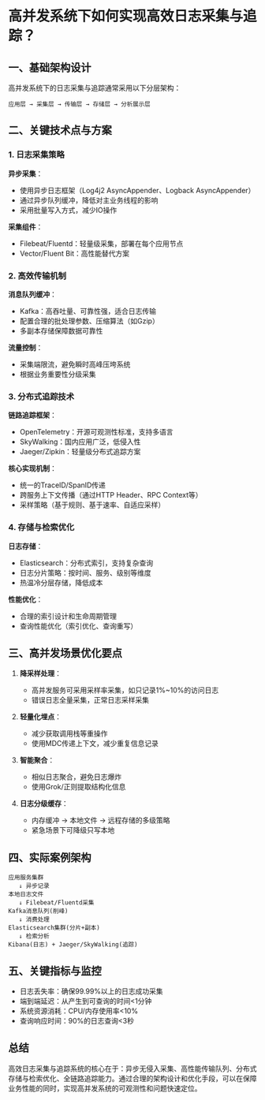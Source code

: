 # 高并发系统下如何实现高效日志采集与追踪？

## 一、基础架构设计

高并发系统下的日志采集与追踪通常采用以下分层架构：

```
应用层 → 采集层 → 传输层 → 存储层 → 分析展示层
```

## 二、关键技术点与方案

### 1. 日志采集策略

**异步采集**：
- 使用异步日志框架（Log4j2 AsyncAppender、Logback AsyncAppender）
- 通过异步队列缓冲，降低对主业务线程的影响
- 采用批量写入方式，减少IO操作

**采集组件**：
- Filebeat/Fluentd：轻量级采集，部署在每个应用节点
- Vector/Fluent Bit：高性能替代方案

### 2. 高效传输机制

**消息队列缓冲**：
- Kafka：高吞吐量、可靠性强，适合日志传输
- 配置合理的批处理参数、压缩算法（如Gzip）
- 多副本存储保障数据可靠性

**流量控制**：
- 采集端限流，避免瞬时高峰压垮系统
- 根据业务重要性分级采集

### 3. 分布式追踪技术

**链路追踪框架**：
- OpenTelemetry：开源可观测性标准，支持多语言
- SkyWalking：国内应用广泛，低侵入性
- Jaeger/Zipkin：轻量级分布式追踪方案

**核心实现机制**：
- 统一的TraceID/SpanID传递
- 跨服务上下文传播（通过HTTP Header、RPC Context等）
- 采样策略（基于规则、基于速率、自适应采样）

### 4. 存储与检索优化

**日志存储**：
- Elasticsearch：分布式索引，支持复杂查询
- 日志分片策略：按时间、服务、级别等维度
- 热温冷分层存储，降低成本

**性能优化**：
- 合理的索引设计和生命周期管理
- 查询性能优化（索引优化、查询重写）

## 三、高并发场景优化要点

1. **降采样处理**：
   - 高并发服务可采用采样率采集，如只记录1%~10%的访问日志
   - 错误日志全量采集，正常日志采样采集

2. **轻量化埋点**：
   - 减少获取调用栈等重操作
   - 使用MDC传递上下文，减少重复信息记录

3. **智能聚合**：
   - 相似日志聚合，避免日志爆炸
   - 使用Grok/正则提取结构化信息

4. **日志分级缓存**：
   - 内存缓冲 → 本地文件 → 远程存储的多级策略
   - 紧急场景下可降级只写本地

## 四、实际案例架构

```
应用服务集群
   ↓ 异步记录
本地日志文件
   ↓ Filebeat/Fluentd采集
Kafka消息队列(削峰) 
   ↓ 消费处理
Elasticsearch集群(分片+副本)
   ↓ 检索分析
Kibana(日志) + Jaeger/SkyWalking(追踪)
```

## 五、关键指标与监控

- 日志丢失率：确保99.99%以上的日志成功采集
- 端到端延迟：从产生到可查询的时间<1分钟
- 系统资源消耗：CPU/内存使用率<10%
- 查询响应时间：90%的日志查询<3秒

## 总结

高效日志采集与追踪系统的核心在于：异步无侵入采集、高性能传输队列、分布式存储与检索优化、全链路追踪能力。通过合理的架构设计和优化手段，可以在保障业务性能的同时，实现高并发系统的可观测性和问题快速定位。